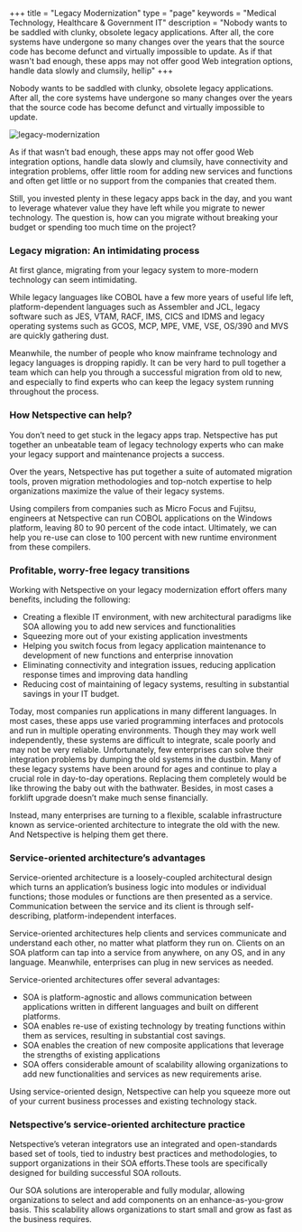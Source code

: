+++
title = "Legacy Modernization"
type = "page"
keywords = "Medical Technology, Healthcare & Government IT"
description = "Nobody wants to be saddled with clunky, obsolete legacy applications. After all, the core systems have undergone so many changes over the years that the source code has become defunct and virtually impossible to update. As if that wasn't bad enough, these apps may not offer good Web integration options, handle data slowly and clumsily, hellip"
+++

Nobody wants to be saddled with clunky, obsolete legacy applications. After all, the core systems have undergone so many changes over the years that the source code has become defunct and virtually impossible to update.

![legacy-modernization](/img/technology-services/legacy-modernization.jpg#left)

As if that wasn’t bad enough, these apps may not offer good Web integration options, handle data slowly and clumsily, have connectivity and integration problems, offer little room for adding new services and functions and often get little or no support from the companies that created them.

Still, you invested plenty in these legacy apps back in the day, and you want to leverage whatever value they have left while you migrate to newer technology. The question is, how can you migrate without breaking your budget or spending too much time on the project?

### Legacy migration: An intimidating process

At first glance, migrating from your legacy system to more-modern technology can seem intimidating.

While legacy languages like COBOL have a few more years of useful life left, platform-dependent languages such as Assembler and JCL, legacy software such as JES, VTAM, RACF, IMS, CICS and IDMS and legacy operating systems such as GCOS, MCP, MPE, VME, VSE, OS/390 and MVS are quickly gathering dust.

Meanwhile, the number of people who know mainframe technology and legacy languages is dropping rapidly. It can be very hard to pull together a team which can help you through a successful migration from old to new, and especially to find experts who can keep the legacy system running throughout the process.

### How Netspective can help?

You don’t need to get stuck in the legacy apps trap. Netspective has put together an unbeatable team of legacy technology experts who can make your legacy support and maintenance projects a success.

Over the years, Netspective has put together a suite of automated migration tools, proven migration methodologies and top-notch expertise to help organizations maximize the value of their legacy systems.

Using compilers from companies such as Micro Focus and Fujitsu, engineers at Netspective can run COBOL applications on the Windows platform, leaving 80 to 90 percent of the code intact. Ultimately, we can help you re-use can close to 100 percent with new runtime environment from these compilers.

### Profitable, worry-free legacy transitions

Working with Netspective on your legacy modernization effort offers many benefits, including the following:

* Creating a flexible IT environment, with new architectural paradigms like SOA allowing you to add new services and functionalities
* Squeezing more out of your existing application investments
* Helping you switch focus from legacy application maintenance to development of new functions and enterprise innovation
* Eliminating connectivity and integration issues, reducing application response times and improving data handling
* Reducing cost of maintaining of legacy systems, resulting in substantial savings in your IT budget.

Today, most companies run applications in many different languages. In most cases, these apps use varied programming interfaces and protocols and run in multiple operating environments. Though they may work well independently,
these systems are difficult to integrate, scale poorly and may not be very reliable.
Unfortunately, few enterprises can solve their integration problems by dumping the old systems in the dustbin. Many of these legacy systems have been around for ages and continue to play a crucial role in day-to-day operations. Replacing them completely would be like throwing the baby out with the bathwater. Besides, in most cases a forklift upgrade doesn’t make much sense financially.

Instead, many enterprises are turning to a flexible, scalable infrastructure known as service-oriented architecture to integrate the old with the new. And Netspective is helping them get there.

### Service-oriented architecture’s advantages

Service-oriented architecture is a loosely-coupled architectural design which turns an application’s business logic into modules or individual functions; those modules or functions are then presented as a service. Communication between the service and its client is through self-describing, platform-independent interfaces.

Service-oriented architectures help clients and services communicate and understand each other, no matter what platform they run on. Clients on an SOA platform can tap into a service from anywhere, on any OS, and in any language. Meanwhile, enterprises can plug in new services as needed.

Service-oriented architectures offer several advantages:

* SOA is platform-agnostic and allows communication between applications written in different languages and built on different platforms.
* SOA enables re-use of existing technology by treating functions within them as services, resulting in substantial cost savings.
* SOA enables the creation of new composite applications that leverage the strengths of existing applications
* SOA offers considerable amount of scalability allowing organizations to add new functionalities and services as new requirements arise.

Using service-oriented design, Netspective can help you squeeze more out of your current business processes and existing technology stack.

### Netspective’s service-oriented architecture practice

Netspective’s veteran integrators use an integrated and open-standards based set of tools, tied to industry best practices and methodologies, to support organizations in their SOA efforts.These tools are specifically designed for building successful SOA rollouts.

Our SOA solutions are interoperable and fully modular, allowing organizations to select and add components on an enhance-as-you-grow basis. This scalability allows organizations to start small and grow as fast as the business requires.
